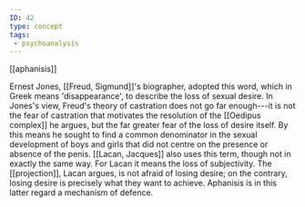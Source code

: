 ```yaml
---
ID: 42
type: concept
tags: 
 - psychoanalysis
---
```


[[aphanisis]]

 Ernest Jones,
[[Freud, Sigmund]]'s
biographer, adopted this word, which in Greek means 'disappearance', to
describe the loss of sexual desire. In Jones's view, Freud's theory of
castration does not go far enough---it is not the fear of castration
that motivates the resolution of the [[Oedipus complex]] he argues, but the
far greater fear of the loss of desire itself. By this means he sought
to find a common denominator in the sexual development of boys and girls
that did not centre on the presence or absence of the penis. [[Lacan, Jacques]] also uses this term,
though not in exactly the same way. For Lacan it means the loss of
subjectivity. The
[[projection]], Lacan argues,
is not afraid of losing desire; on the contrary, losing desire is
precisely what they want to achieve. Aphanisis is in this latter regard
a mechanism of defence.
